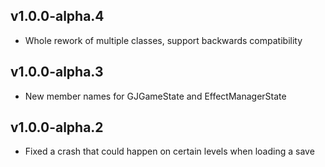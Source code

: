 ## v1.0.0-alpha.4

* Whole rework of multiple classes, support backwards compatibility

## v1.0.0-alpha.3

* New member names for GJGameState and EffectManagerState

## v1.0.0-alpha.2

* Fixed a crash that could happen on certain levels when loading a save